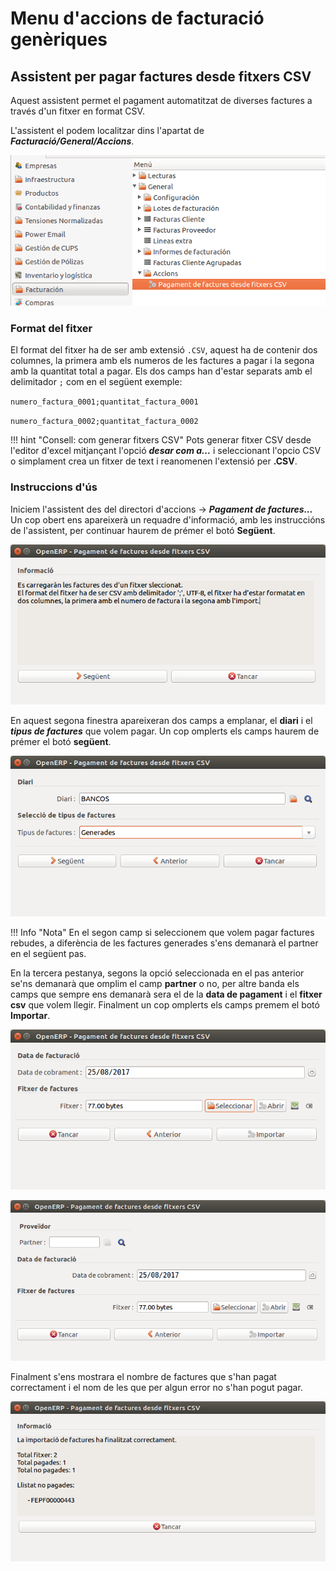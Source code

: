 # Menu d'accions de facturació genèriques

## Assistent per pagar factures desde fitxers CSV

Aquest assistent permet el pagament automatitzat de diverses factures a través
d'un fitxer en format CSV.

L'assistent el podem localitzar dins l'apartat de
***Facturació/General/Accions***.

![](_static/acciones/wiz_pagar_factures_menu_location_ca.png)

### Format del fitxer
El format del fitxer ha de ser amb extensió `.CSV`, aquest ha de contenir dos
columnes, la primera amb els numeros de les factures a pagar i la segona amb
la quantitat total a pagar. Els dos camps han d'estar separats amb el delimitador
`;` com en el següent exemple:

`numero_factura_0001;quantitat_factura_0001`

`numero_factura_0002;quantitat_factura_0002`


!!! hint "Consell: com generar fitxers CSV"
    Pots generar fitxer CSV desde l'editor d'excel mitjançant
    l'opció **_desar com a..._** i seleccionant l'opcio CSV o simplament crea un
    fitxer de text i reanomenen l'extensió per **.CSV**.

### Instruccions d'ús
Iniciem l'assistent des del directori d'accions
-> **_Pagament de factures..._**
Un cop obert ens apareixerà un requadre d'informació, amb les instruccións de
l'assistent, per continuar haurem de prémer el botó **Següent**.

![](_static/acciones/wiz_pagar_factures_step_1_ca.png)

En aquest segona finestra apareixeran dos camps a emplanar, el **diari**
i el **_tipus de factures_** que volem pagar. Un cop omplerts els camps haurem
de prémer el botó **següent**.

![](_static/acciones/wiz_pagar_factures_step_2_ca.png)

!!! Info "Nota"
    En el segon camp si seleccionem que volem pagar factures rebudes, a
    diferència de les factures generades s'ens demanarà el partner en el següent
    pas.

En la tercera pestanya, segons la opció seleccionada en el pas anterior se'ns
demanarà que omplim el camp **partner** o no, per altre banda els camps que
sempre ens demanarà sera el de la **data de pagament** i el **fitxer csv** que
volem llegir.
Finalment un cop omplerts els camps premem el botó **Importar**.

![](_static/acciones/wiz_pagar_factures_step_3a_ca.png)

![](_static/acciones/wiz_pagar_factures_step_3b_ca.png)

Finalment s'ens mostrara el nombre de factures que s'han pagat correctament i el
nom de les que per algun error no s'han pogut pagar.

![](_static/acciones/wiz_pagar_factures_step_4_ca.png)

